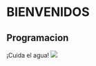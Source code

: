 # BIENVENIDOS 
## Programacion
¡Cuida el agua! ![](https://concepto.de/wp-content/uploads/2018/02/agua-2-e1547573760814.jpg)
